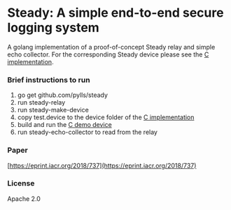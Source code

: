 # Steady: A simple end-to-end secure logging system
A golang implementation of a proof-of-concept Steady relay and simple echo collector.
For the corresponding Steady device please see the [C implementation](https://github.com/pylls/steady-c).

### Brief instructions to run
1. go get github.com/pylls/steady
2. run steady-relay
3. run steady-make-device
4. copy test.device to the device folder of the [C implementation](https://github.com/pylls/steady-c)
5. build and run the [C demo device](https://github.com/pylls/steady-c)
6. run steady-echo-collector to read from the relay

### Paper
[https://eprint.iacr.org/2018/737](https://eprint.iacr.org/2018/737)

### License
Apache 2.0

